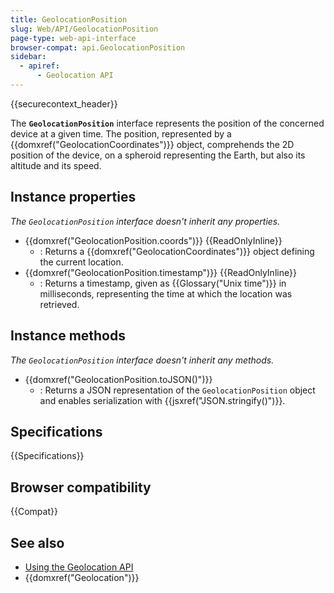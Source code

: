 ```yaml
---
title: GeolocationPosition
slug: Web/API/GeolocationPosition
page-type: web-api-interface
browser-compat: api.GeolocationPosition
sidebar:
  - apiref:
      - Geolocation API
---
```


{{securecontext_header}}

The **`GeolocationPosition`** interface represents the position of the concerned device at a given time. The position, represented by a {{domxref("GeolocationCoordinates")}} object, comprehends the 2D position of the device, on a spheroid representing the Earth, but also its altitude and its speed.

## Instance properties

_The `GeolocationPosition` interface doesn't inherit any properties._

- {{domxref("GeolocationPosition.coords")}} {{ReadOnlyInline}}
  - : Returns a {{domxref("GeolocationCoordinates")}} object defining the current location.
- {{domxref("GeolocationPosition.timestamp")}} {{ReadOnlyInline}}
  - : Returns a timestamp, given as {{Glossary("Unix time")}} in milliseconds, representing the time at which the location was retrieved.

## Instance methods

_The `GeolocationPosition` interface doesn't inherit any methods._

- {{domxref("GeolocationPosition.toJSON()")}}
  - : Returns a JSON representation of the `GeolocationPosition` object and enables serialization with {{jsxref("JSON.stringify()")}}.

## Specifications

{{Specifications}}

## Browser compatibility

{{Compat}}

## See also

- [Using the Geolocation API](/en-US/docs/Web/API/Geolocation_API/Using_the_Geolocation_API)
- {{domxref("Geolocation")}}
